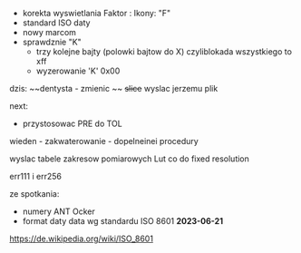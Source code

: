- korekta wyswietlania Faktor : Ikony: "F" 
- standard ISO daty
- nowy marcom
- sprawdznie "K"
	- trzy kolejne bajty (polowki bajtow do X) czyliblokada wszystkiego to xff
	- wyzerowanie 'K' 0x00


dzis:
~~dentysta - zmienic ~~
~~slice~~
wyslac jerzemu plik

next:
- przystosowac PRE do TOL

wieden - zakwaterowanie - dopelneinei procedury

wyslac tabele zakresow pomiarowych
Lut co do fixed resolution

err111 i err256




ze spotkania:
- numery ANT Ocker
- format daty
data wg standardu ISO 8601
**2023-06-21**

https://de.wikipedia.org/wiki/ISO_8601

